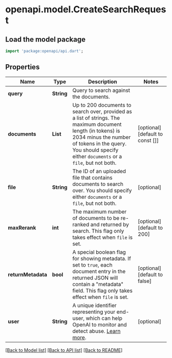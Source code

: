 # openapi.model.CreateSearchRequest

## Load the model package
```dart
import 'package:openapi/api.dart';
```

## Properties
Name | Type | Description | Notes
------------ | ------------- | ------------- | -------------
**query** | **String** | Query to search against the documents. | 
**documents** | **List<String>** | Up to 200 documents to search over, provided as a list of strings.  The maximum document length (in tokens) is 2034 minus the number of tokens in the query.  You should specify either `documents` or a `file`, but not both.  | [optional] [default to const []]
**file** | **String** | The ID of an uploaded file that contains documents to search over.  You should specify either `documents` or a `file`, but not both.  | [optional] 
**maxRerank** | **int** | The maximum number of documents to be re-ranked and returned by search.  This flag only takes effect when `file` is set.  | [optional] [default to 200]
**returnMetadata** | **bool** | A special boolean flag for showing metadata. If set to `true`, each document entry in the returned JSON will contain a \"metadata\" field.  This flag only takes effect when `file` is set.  | [optional] [default to false]
**user** | **String** | A unique identifier representing your end-user, which can help OpenAI to monitor and detect abuse. [Learn more](/docs/guides/safety-best-practices/end-user-ids).  | [optional] 

[[Back to Model list]](../README.md#documentation-for-models) [[Back to API list]](../README.md#documentation-for-api-endpoints) [[Back to README]](../README.md)


